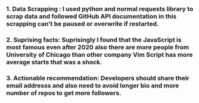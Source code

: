 ### 1. Data Scrapping : I used python and normal requests library to scrap data and followed GitHub API documentation in this scrapping can't be paused or overwrite if restarted. 

### 2. Suprising facts: Suprisingly I found that the JavaScript is most famous even after 2020 also there are more people from University of Chicago than other company Vim Script has more average starts that was a shock.

### 3. Actionable recommendation: Developers should share their email addresss and also need to avoid longer bio and more number of repos to get more followers. 
